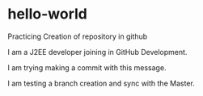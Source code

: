 # hello-world
Practicing  Creation of repository in github 

I am a J2EE developer  joining in GitHub Development. 

I am trying  making a commit with this message.

I am testing a branch creation and sync with the Master.

